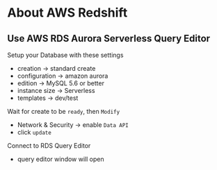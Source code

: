 # About AWS Redshift

## Use AWS RDS Aurora Serverless Query Editor

Setup your Database with these settings
- creation -> standard create
- configuration -> amazon aurora
- edition -> MySQL 5.6 or better
- instance size -> Serverless
- templates -> dev/test

Wait for create to be `ready`, then `Modify`
- Network & Security -> enable `Data API`
- click `update`

Connect to RDS Query Editor
- query editor window will open
